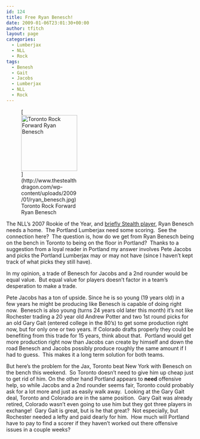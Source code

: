 ```yaml
---
id: 124
title: Free Ryan Benesch!
date: 2009-01-06T23:01:30+00:00
author: tfitch
layout: page
categories:
  - Lumberjax
  - NLL
  - Rock
tags:
  - Benesh
  - Gait
  - Jacobs
  - Lumberjax
  - NLL
  - Rock
---
```

<figure id="attachment_125" aria-describedby="caption-attachment-125" style="width: 150px" class="wp-caption alignright">[<img class="size-thumbnail wp-image-125" title="ryan_benesch" src="http://www.thestealthdragon.com/wp-content/uploads/2009/01/ryan_benesch-150x150.jpg" alt="Toronto Rock Forward Ryan Benesch" width="150" height="150" />](http://www.thestealthdragon.com/wp-content/uploads/2009/01/ryan_benesch.jpg)<figcaption id="caption-attachment-125" class="wp-caption-text">Toronto Rock Forward  
Ryan Benesch</figcaption></figure> 

The NLL&#8217;s 2007 Rookie of the Year, and <a href="http://www.nll.com/article.php?id=2629" target="_blank" rel="noopener noreferrer">briefly Stealth player</a>, Ryan Benesch needs a home.  The Portland Lumberjax need some scoring.  See the connection here?  The question is, how do we get from Ryan Benesch being on the bench in Toronto to being on the floor in Portland?  Thanks to a suggestion from a loyal reader in Portland my answer involves Pete Jacobs and picks the Portland Lumberjax may or may not have (since I haven&#8217;t kept track of what picks they still have).

In my opinion, a trade of Benesch for Jacobs and a 2nd rounder would be equal value.  But equal value for players doesn&#8217;t factor in a team&#8217;s desperation to make a trade.

Pete Jacobs has a ton of upside. Since he is so young (19 years old) in a few years he might be producing like Benesch is capable of doing right now.  Benesch is also young (turns 24 years old later this month) it&#8217;s not like Rochester trading a 20 year old Andrew Potter and two 1st round picks for an old Gary Gait (entered college in the 80&#8217;s) to get some production right now, but for only one or two years. If Colorado drafts properly they could be benefiting from this trade for 15 years, think about that.  Portland would get more production right now than Jacobs can create by himself and down the road Benesch and Jacobs possibly produce roughly the same amount if I had to guess.  This makes it a long term solution for both teams.

But here&#8217;s the problem for the Jax, Toronto beat New York with Benesch on the bench this weekend.  So Toronto doesn&#8217;t need to give him up cheap just to get rid of him. On the other hand Portland appears to **need** offensive help, so while Jacobs and a 2nd rounder seems fair, Toronto could probably ask for a lot more and just as easily walk away.  Looking at the Gary Gait deal, Toronto and Colorado are in the same position.  Gary Gait was already retired, Colorado wasn&#8217;t even going to use him but they got three players in exchange!  Gary Gait is great, but is he that great?  Not especially, but Rochester needed a lefty and paid dearly for him.  How much will Portland have to pay to find a scorer if they haven&#8217;t worked out there offensive issues in a couple weeks?
